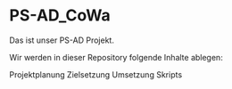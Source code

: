 # PS-AD_CoWa

Das ist unser PS-AD Projekt.

Wir werden in dieser Repository folgende Inhalte ablegen:

Projektplanung
Zielsetzung
Umsetzung
Skripts

